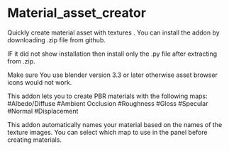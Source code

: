 # Material_asset_creator
Quickly create material asset with textures .
You can install the addon by downloading .zip file from github.

IF it did not show installation then install only the .py file after extracting from .zip.

Make sure You use blender version 3.3 or later otherwise asset browser icons would not work.

This addon lets you to create PBR materials with the following maps:
#Albedo/Diffuse
#Ambient Occlusion
#Roughness
#Gloss
#Specular
#Normal
#Displacement

This addon automatically names your material based on the names of the texture images. 
You can select which map to use in the panel before creating materials.

